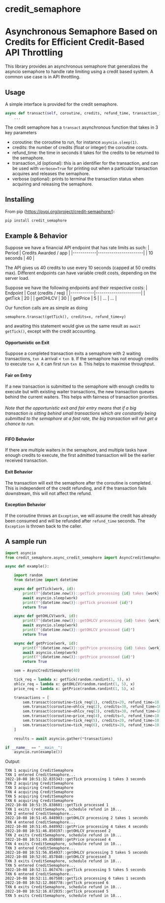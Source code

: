 # credit_semaphore
Asynchronous Semaphore Based on Credits for Efficient Credit-Based API Throttling
========

This library provides an asynchronous semaphore that generalizes the asyncio semaphore to handle rate limiting using a credit based system. A common use case is in API throttling.

Usage
-----
A simple interface is provided for the credit semaphore.

```python
async def transact(self, coroutine, credits, refund_time, transaction_id=None, verbose=False):
    ...
```
The credit semaphore has a `transact` asynchronous function that takes in 3 key parameters

- coroutine: the coroutine to run, for instance `asyncio.sleep(1)`.
- credits: the number of credits (float or integer) the coroutine costs.
- refund_time: the time in seconds it takes for the credits to be returned to the semaphore.
- transaction_id (optional): this is an identifier for the transaction, and can be used with `verbose=True` for printing out when a particular transaction acquires and releases the semaphore.
- verbose (optional): prints to terminal the transaction status when acquiring and releasing the semaphore.

Installing
----------

From pip (https://pypi.org/project/credit-semaphore/):

```sh
pip install credit_semaphore
```

Example & Behavior
----
Suppose we have a financial API endpoint that has rate limits as such:
| Period     | Credits Awarded / app |
|------------|-----------------------|
| 10 seconds | 40                  |

The API gives us 40 credits to use every 10 seconds (capped at 50 credits max).
Different endpoints can have variable credit costs, depending on the server load. 

Suppose we have the following endpoints and their respective costs:
| Endpoint   | Cost (credits / req)  |
|------------|-----------------------|
| getTick    | 20                    |
| getOHLCV   | 30                    |
| getPrice   | 5                     |
| ...        | ...                   |

Our function calls are as simple as doing 

`semaphore.transact(getTick(), credits=x, refund_time=y)`

and awaiting this statement would give us the same result as `await getTick()`, except with the credit accounting.

#### Opportunistic on Exit
Suppose a completed transaction exits a semaphore with 2 waiting transactions, `txn A` arrival < `txn B`. If the semaphore has not enough credits to execute `txn A`, it can first run `txn B`. This helps to maximise throughput.

#### Fair on Entry
If a new transaction is submitted to the semaphore with enough credits to execute but with existing waiter transactions, the new transaction queues behind the current waiters. This helps with fairness of transaction priorities.

###### Note that the opportunistic exit and fair entry means that if a big transaction is sitting behind small transactions which are constantly being submitted to the semaphore at a fast rate, the big transaction will not get a chance to run.

#### FIFO Behavior
If there are multiple waiters in the semaphore, and multiple tasks have enough credits to execute, the first admitted transaction will be the earlier received transaction.

#### Exit Behavior
The transaction will exit the semaphore after the coroutine is completed. This is independent of the credit refunding, and if the transaction fails downstream, this will not affect the refund.

#### Exception Behavior
If the coroutine throws an `Exception`, we will assume the credit has already been consumed and will be refunded after `refund_time` seconds. The `Exception` is thrown back to the caller.

A sample run
-


```python
import asyncio
from credit_semaphore.async_credit_semaphore import AsyncCreditSemaphore

async def example():

    import random
    from datetime import datetime

    async def getTick(work, id):
        print(f"{datetime.now()}::getTick processing {id} takes {work} seconds")
        await asyncio.sleep(work)
        print(f"{datetime.now()}::getTick processed {id}")
        return True

    async def getOHLCV(work, id):
        print(f"{datetime.now()}::getOHLCV processing {id} takes {work} seconds")
        await asyncio.sleep(work)
        print(f"{datetime.now()}::getOHLCV processed {id}")
        return True

    async def getPrice(work, id):
        print(f"{datetime.now()}::getPrice processing {id} takes {work} seconds")
        await asyncio.sleep(work)
        print(f"{datetime.now()}::getPrice processed {id}")
        return True

    sem = AsyncCreditSemaphore(40)

    tick_req = lambda x: getTick(random.randint(1, 5), x)
    ohlcv_req = lambda x: getOHLCV(random.randint(1, 5), x)
    price_req = lambda x: getPrice(random.randint(1, 5), x)

    transactions = [
        sem.transact(coroutine=tick_req(1), credits=20, refund_time=10, transaction_id=1, verbose=True),
        sem.transact(coroutine=ohlcv_req(2), credits=30, refund_time=10, transaction_id=2, verbose=True),
        sem.transact(coroutine=ohlcv_req(3), credits=30, refund_time=10, transaction_id=3, verbose=True),
        sem.transact(coroutine=price_req(4), credits=5, refund_time=10, transaction_id=4, verbose=True),
        sem.transact(coroutine=tick_req(5), credits=20, refund_time=10, transaction_id=5, verbose=True),
        sem.transact(coroutine=tick_req(6), credits=20, refund_time=10, transaction_id=6, verbose=True),
    ]

    results = await asyncio.gather(*transactions)

if __name__ == "__main__":
    asyncio.run(example())
```

Output:
```
TXN 1 acquiring CreditSemaphore
TXN 1 entered CreditSemaphore...
2022-10-08 10:51:32.835343::getTick processing 1 takes 3 seconds
TXN 2 acquiring CreditSemaphore
TXN 3 acquiring CreditSemaphore
TXN 4 acquiring CreditSemaphore
TXN 5 acquiring CreditSemaphore
TXN 6 acquiring CreditSemaphore
2022-10-08 10:51:35.838601::getTick processed 1
TXN 1 exits CreditSemaphore, schedule refund in 10...
TXN 2 entered CreditSemaphore...
2022-10-08 10:51:45.848903::getOHLCV processing 2 takes 1 seconds
TXN 4 entered CreditSemaphore...
2022-10-08 10:51:45.848992::getPrice processing 4 takes 4 seconds
2022-10-08 10:51:46.850197::getOHLCV processed 2
TXN 2 exits CreditSemaphore, schedule refund in 10...
2022-10-08 10:51:49.850880::getPrice processed 4
TXN 4 exits CreditSemaphore, schedule refund in 10...
TXN 3 entered CreditSemaphore...
2022-10-08 10:51:56.854937::getOHLCV processing 3 takes 5 seconds
2022-10-08 10:52:01.857848::getOHLCV processed 3
TXN 3 exits CreditSemaphore, schedule refund in 10...
TXN 5 entered CreditSemaphore...
2022-10-08 10:52:11.867476::getTick processing 5 takes 5 seconds
TXN 6 entered CreditSemaphore...
2022-10-08 10:52:11.867588::getTick processing 6 takes 1 seconds
2022-10-08 10:52:12.868778::getTick processed 6
TXN 6 exits CreditSemaphore, schedule refund in 10...
2022-10-08 10:52:16.872035::getTick processed 5
TXN 5 exits CreditSemaphore, schedule refund in 10...
```